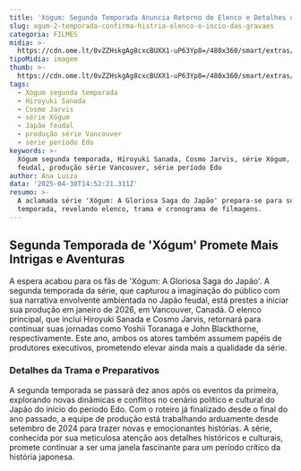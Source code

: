 ```yaml
---
title: 'Xógum: Segunda Temporada Anuncia Retorno de Elenco e Detalhes da Produção'
slug: xgum-2-temporada-confirma-histria-elenco-e-incio-das-gravaes
categoria: FILMES
midia: >-
  https://cdn.ome.lt/0vZZHskgAg8cxcBUXX1-uP63Yp8=/480x360/smart/extras/conteudos/omelete_THUMB_-_2025-04-30T111132.366.png
tipoMidia: imagem
thumb: >-
  https://cdn.ome.lt/0vZZHskgAg8cxcBUXX1-uP63Yp8=/480x360/smart/extras/conteudos/omelete_THUMB_-_2025-04-30T111132.366.png
tags:
  - Xógum segunda temporada
  - Hiroyuki Sanada
  - Cosmo Jarvis
  - série Xógum
  - Japão feudal
  - produção série Vancouver
  - série período Edo
keywords: >-
  Xógum segunda temporada, Hiroyuki Sanada, Cosmo Jarvis, série Xógum, Japão
  feudal, produção série Vancouver, série período Edo
author: Ana Luiza
data: '2025-04-30T14:52:21.311Z'
resumo: >-
  A aclamada série 'Xógum: A Gloriosa Saga do Japão' prepara-se para sua segunda
  temporada, revelando elenco, trama e cronograma de filmagens.
---
```


## Segunda Temporada de 'Xógum' Promete Mais Intrigas e Aventuras

A espera acabou para os fãs de 'Xógum: A Gloriosa Saga do Japão'. A segunda temporada da série, que capturou a imaginação do público com sua narrativa envolvente ambientada no Japão feudal, está prestes a iniciar sua produção em janeiro de 2026, em Vancouver, Canadá. O elenco principal, que inclui Hiroyuki Sanada e Cosmo Jarvis, retornará para continuar suas jornadas como Yoshii Toranaga e John Blackthorne, respectivamente. Este ano, ambos os atores também assumem papéis de produtores executivos, prometendo elevar ainda mais a qualidade da série.

### Detalhes da Trama e Preparativos

A segunda temporada se passará dez anos após os eventos da primeira, explorando novas dinâmicas e conflitos no cenário político e cultural do Japão do início do período Edo. Com o roteiro já finalizado desde o final do ano passado, a equipe de produção está trabalhando arduamente desde setembro de 2024 para trazer novas e emocionantes histórias. A série, conhecida por sua meticulosa atenção aos detalhes históricos e culturais, promete continuar a ser uma janela fascinante para um período crítico da história japonesa.
